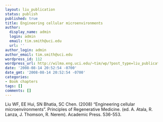 ```yaml
---
layout: liu_publication
status: publish
published: true
title: Engineering cellular microenvironments
author:
  display_name: admin
  login: admin
  email: tim.smith@uci.edu
  url: ''
author_login: admin
author_email: tim.smith@uci.edu
wordpress_id: 112
wordpress_url: http://wilma.eng.uci.edu/~tim/wp/?post_type=liu_publication&#038;p=112
date: '2008-08-14 20:52:54 -0700'
date_gmt: '2008-08-14 20:52:54 -0700'
categories:
- Book chapters
tags: []
comments: []
---
```

<p>Liu WF, EE Hui, SN Bhatia, SC Chen. (2008) &ldquo;Engineering cellular microenvironments&rdquo;. Principles of Regenerative Medicine. (ed. A. Atala, R. Lanza, J. Thomson, R. Nerem). Academic Press. 536-553.</p>
